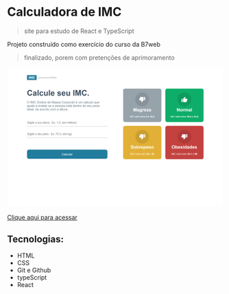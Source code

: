 # Calculadora de IMC
> site para estudo de React e TypeScript


Projeto construído como exercício do curso da B7web

> finalizado, porem com pretenções de aprimoramento

![Preview](./src/.github/Preview.png)

[Clique aqui para acessar]()

## Tecnologias:

- HTML
- CSS
- Git e Github
- typeScript
- React
